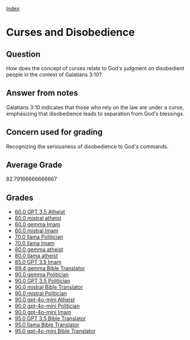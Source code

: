 
[Index](../../index.md)
# Curses and Disobedience
## Question
How does the concept of curses relate to God's judgment on disobedient people in the context of Galatians 3:10?

## Answer from notes
Galatians 3:10 indicates that those who rely on the law are under a curse, emphasizing that disobedience leads to separation from God's blessings.

## Concern used for grading
Recognizing the seriousness of disobedience to God's commands.

## Average Grade
82.79166666666667

## Grades
 * [60.0 GPT 3.5 Atheist](../answers/GPT_3.5_Atheist/Curses_and_Disobedience.md)
 * [60.0 mistral atheist](../answers/mistral_atheist/Curses_and_Disobedience.md)
 * [60.0 gemma Imam](../answers/gemma_Imam/Curses_and_Disobedience.md)
 * [60.0 mistral Imam](../answers/mistral_Imam/Curses_and_Disobedience.md)
 * [70.0 llama Politician](../answers/llama_Politician/Curses_and_Disobedience.md)
 * [70.0 llama Imam](../answers/llama_Imam/Curses_and_Disobedience.md)
 * [80.0 gemma atheist](../answers/gemma_atheist/Curses_and_Disobedience.md)
 * [80.0 llama atheist](../answers/llama_atheist/Curses_and_Disobedience.md)
 * [85.0 GPT 3.5 Imam](../answers/GPT_3.5_Imam/Curses_and_Disobedience.md)
 * [89.4 gemma Bible Translator](../answers/gemma_Bible_Translator/Curses_and_Disobedience.md)
 * [90.0 gemma Politician](../answers/gemma_Politician/Curses_and_Disobedience.md)
 * [90.0 GPT 3.5 Politician](../answers/GPT_3.5_Politician/Curses_and_Disobedience.md)
 * [90.0 mistral Bible Translator](../answers/mistral_Bible_Translator/Curses_and_Disobedience.md)
 * [90.0 mistral Politician](../answers/mistral_Politician/Curses_and_Disobedience.md)
 * [90.0 gpt-4o-mini Atheist](../answers/gpt-4o-mini_Atheist/Curses_and_Disobedience.md)
 * [90.0 gpt-4o-mini Politician](../answers/gpt-4o-mini_Politician/Curses_and_Disobedience.md)
 * [90.0 gpt-4o-mini Imam](../answers/gpt-4o-mini_Imam/Curses_and_Disobedience.md)
 * [95.0 GPT 3.5 Bible Translator](../answers/GPT_3.5_Bible_Translator/Curses_and_Disobedience.md)
 * [95.0 llama Bible Translator](../answers/llama_Bible_Translator/Curses_and_Disobedience.md)
 * [95.0 gpt-4o-mini Bible Translator](../answers/gpt-4o-mini_Bible_Translator/Curses_and_Disobedience.md)

